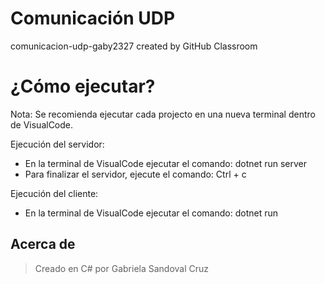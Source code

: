 # Comunicación UDP
comunicacion-udp-gaby2327 created by GitHub Classroom

# ¿Cómo ejecutar?
Nota: Se recomienda ejecutar cada projecto en una nueva terminal dentro de VisualCode.

Ejecución del servidor:
* En la terminal de VisualCode ejecutar el comando: dotnet run server
* Para finalizar el servidor, ejecute el comando: Ctrl + c

Ejecución del cliente:
* En la terminal de VisualCode ejecutar el comando: dotnet run

## Acerca de
> Creado en C# por Gabriela Sandoval Cruz
